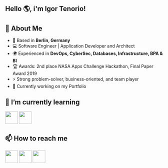 ## Hello 🌎, i'm Igor Tenorio!

## 🚀 About Me  
- 📍 Based in **Berlin, Germany**  
- 💻 Software Engineer | Application Developer and Architect
- 🌍 Experienced in **DevOps, CyberSec, Databases, Infrastructure, BPA & BI**  
- 🏆 Awards: 2nd place NASA Apps Challenge Hackathon, Final Paper Award 2019  
- ⚡ Strong problem-solver, business-oriented, and team player
- 🔭 Currently working on my Portfolio

  
## 🌱 I’m currently learning
[<img src="https://static.wikia.nocookie.net/duolingo/images/5/50/German_flag.png" width="40"/>](https://www.duolingo.com/profile/Tnorio97) [<img src="https://static.wikia.nocookie.net/duolingo/images/f/f9/Spanish_flag.png" width="40"/>](https://www.duolingo.com/profile/Tnorio97)


## 📫 How to reach me
[<img src="https://skillicons.dev/icons?i=gmail" width="40"/>](mailto:igor.ttenorio@gmail.com) [<img src="https://skillicons.dev/icons?i=linkedin" width="40"/>](https://www.linkedin.com/in/igor-ten%C3%B3rio) [<img src="https://www.vectorlogo.zone/logos/xing/xing-tile.svg" width="40"/>](https://www.xing.com/profile/Igor_Teixeira079533)
<!--
**IgorTTenorio/igorttenorio** is a ✨ _special_ ✨ repository because its `README.md` (this file) appears on your GitHub profile.

Here are some ideas to get you started:

- 🔭 I’m currently working on ...
- 🌱 I’m currently learning ...
- 👯 I’m looking to collaborate on ...
- 🤔 I’m looking for help with ...
- 💬 Ask me about ...
- 😄 Pronouns: ...
- ⚡ Fun fact: ...
-->
